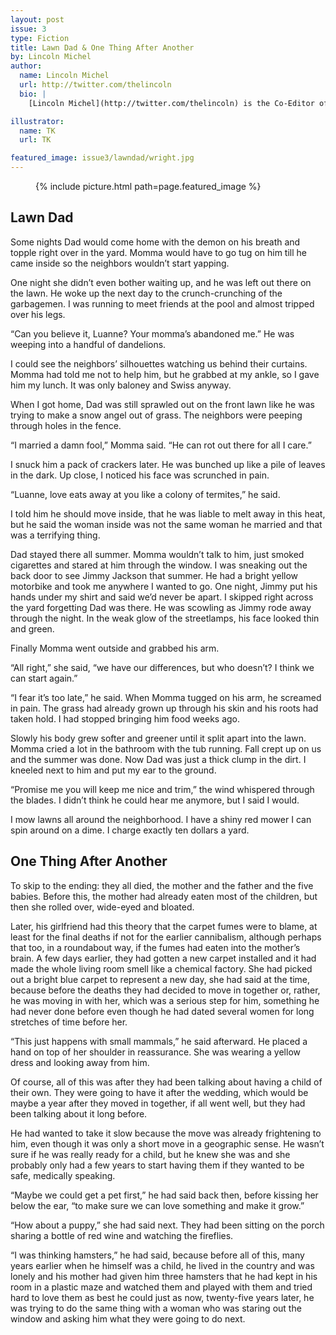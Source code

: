 ```yaml
---
layout: post
issue: 3
type: Fiction
title: Lawn Dad & One Thing After Another
by: Lincoln Michel
author:
  name: Lincoln Michel
  url: http://twitter.com/thelincoln
  bio: |
    [Lincoln Michel](http://twitter.com/thelincoln) is the Co-Editor of <cite>[Gigantic](http://thegiganticmag.com/magazine/)</cite> and <cite>[Gigantic Worlds](http://giganticbooks.com/)</cite>, and the Online Editor of <cite>[Electric Literature](http://electricliterature.com/)</cite>. His work appears in <cite>Tin House</cite>, <cite>NOON</cite>, <cite>The Believer</cite>, <cite>Pushcart Prize XXXIX</cite>, and elsewhere. His debut collection, <cite>Upright Beasts</cite>, is forthcoming from Coffee House Press. Sometimes he [draws authors as monsters](https://www.etsy.com/listing/167461015/monsters-of-modern-literature-trading).

illustrator:
  name: TK
  url: TK

featured_image: issue3/lawndad/wright.jpg
---
```


<figure class="right">
  {% include picture.html path=page.featured_image %}
</figure>

## Lawn Dad

Some nights Dad would come home with the demon on his breath and topple right over in the yard. Momma would have to go tug on him till he came inside so the neighbors wouldn’t start yapping.

One night she didn’t even bother waiting up, and he was left out there on the lawn. He woke up the next day to the crunch-crunching of the garbagemen. I was running to meet friends at the pool and almost tripped over his legs.

“Can you believe it, Luanne? Your momma’s abandoned me.” He was weeping into a handful of dandelions.

I could see the neighbors’ silhouettes watching us behind their curtains. Momma had told me not to help him, but he grabbed at my ankle, so I gave him my lunch. It was only baloney and Swiss anyway.

When I got home, Dad was still sprawled out on the front lawn like he was trying to make a snow angel out of grass. The neighbors were peeping through holes in the fence.

“I married a damn fool,” Momma said. “He can rot out there for all I care.”

I snuck him a pack of crackers later. He was bunched up like a pile of leaves in the dark. Up close, I noticed his face was scrunched in pain.

“Luanne, love eats away at you like a colony of termites,” he said.

I told him he should move inside, that he was liable to melt away in this heat, but he said the woman inside was not the same woman he married and that was a terrifying thing.

Dad stayed there all summer. Momma wouldn’t talk to him, just smoked cigarettes and stared at him through the window. I was sneaking out the back door to see Jimmy Jackson that summer. He had a bright yellow motorbike and took me anywhere I wanted to go. One night, Jimmy put his hands under my shirt and said we’d never be apart. I skipped right across the yard forgetting Dad was there. He was scowling as Jimmy rode away through the night. In the weak glow of the streetlamps, his face looked thin and green.

Finally Momma went outside and grabbed his arm. 

“All right,” she said, “we have our differences, but who doesn’t? I think we can start again.”

“I fear it’s too late,” he said. When Momma tugged on his arm, he screamed in pain. The grass had already grown up through his skin and his roots had taken hold. I had stopped bringing him food weeks ago.

Slowly his body grew softer and greener until it split apart into the lawn. Momma cried a lot in the bathroom with the tub running. Fall crept up on us and the summer was done. Now Dad was just a thick clump in the dirt. I kneeled next to him and put my ear to the ground.

“Promise me you will keep me nice and trim,” the wind whispered through the blades. I didn’t think he could hear me anymore, but I said I would.

I mow lawns all around the neighborhood. I have a shiny red mower I can spin around on a dime. I charge exactly ten dollars a yard.



## One Thing After Another

To skip to the ending: they all died, the mother and the father and the five babies. Before this, the mother had already eaten most of the children, but then she rolled over, wide-eyed and bloated.

Later, his girlfriend had this theory that the carpet fumes were to blame, at least for the final deaths if not for the earlier cannibalism, although perhaps that too, in a roundabout way, if the fumes had eaten into the mother’s brain. A few days earlier, they had gotten a new carpet installed and it had made the whole living room smell like a chemical factory. She had picked out a bright blue carpet to represent a new day, she had said at the time, because before the deaths they had decided to move in together or, rather, he was moving in with her, which was a serious step for him, something he had never done before even though he had dated several women for long stretches of time before her. 

“This just happens with small mammals,” he said afterward. He placed a hand on top of her shoulder in reassurance. She was wearing a yellow dress and looking away from him.

Of course, all of this was after they had been talking about having a child of their own. They were going to have it after the wedding, which would be maybe a year after they moved in together, if all went well, but they had been talking about it long before.

He had wanted to take it slow because the move was already frightening to him, even though it was only a short move in a geographic sense. He wasn’t sure if he was really ready for a child, but he knew she was and she probably only had a few years to start having them if they wanted to be safe, medically speaking.

“Maybe we could get a pet first,” he had said back then, before kissing her below the ear, “to make sure we can love something and make it grow.”

“How about a puppy,” she had said next. They had been sitting on the porch sharing a bottle of red wine and watching the fireflies.

“I was thinking hamsters,” he had said, because before all of this, many years earlier when he himself was a child, he lived in the country and was lonely and his mother had given him three hamsters that he had kept in his room in a plastic maze and watched them and played with them and tried hard to love them as best he could just as now, twenty-five years later, he was trying to do the same thing with a woman who was staring out the window and asking him what they were going to do next.
